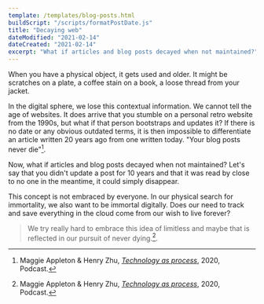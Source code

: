 ```yaml
---
template: /templates/blog-posts.html
buildScript: "/scripts/formatPostDate.js"
title: "Decaying web"
dateModified: "2021-02-14"
dateCreated: "2021-02-14"
excerpt: "What if articles and blog posts decayed when not maintained?"
---
```


When you have a physical object, it gets used and older. It might be scratches on a plate, a coffee stain on a book, a loose thread from your jacket.

In the digital sphere, we lose this contextual information. We cannot tell the age of websites. It does arrive that you stumble on a personal retro website from the 1990s, but what if that person bootstraps and updates it? If there is no date or any obvious outdated terms, it is then impossible to differentiate an article written 20 years ago from one written today. "Your blog posts never die"[^1].

Now, what if articles and blog posts decayed when not maintained? Let's say that you didn't update a post for 10 years and that it was read by close to no one in the meantime, it could simply disappear.

This concept is not embraced by everyone. In our physical search for immortality, we also want to be immortal digitally. Does our need to track and save everything in the cloud come from our wish to live forever?

> We try really hard to embrace this idea of limitless and maybe that is reflected in our pursuit of never dying.[^2].

[^1]: Maggie Appleton & Henry Zhu, _[Technology as process](https://hopeinsource.com/process/)_, 2020, Podcast.
[^2]: Maggie Appleton & Henry Zhu, _[Technology as process](https://hopeinsource.com/process/)_, 2020, Podcast.
